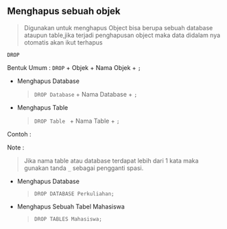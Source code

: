 ## **Menghapus sebuah objek**
> Digunakan untuk menghapus Object bisa berupa sebuah database ataupun table,jika terjadi penghapusan object maka data didalam nya otomatis akan ikut terhapus

  `DROP`

  Bentuk Umum : `DROP` + Objek + Nama Objek + `;`
  - Menghapus Database
    > `DROP Database` + Nama Database + `;`
  - Menghapus Table
    > `DROP Table ` + Nama Table + `;`
    
  Contoh : 
  
  Note :
  > Jika nama table atau database terdapat lebih dari 1 kata maka gunakan tanda ``_`` sebagai pengganti spasi.

  - Menghapus Database
    > `DROP DATABASE Perkuliahan;`
    
  - Menghapus Sebuah Tabel Mahasiswa
    > `DROP TABLES Mahasiswa;`
